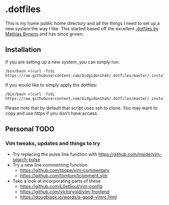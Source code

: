 # .dotfiles

This is my home public home directory and all the things I need to set up a new system the way I like.
This started based off the excellent [.dotfiles by Mathias Bynens](https://github.com/mathiasbynens/dotfiles)
and has since grown.

## Installation

If you are setting up a new system, you can simply run:
```
/bin/bash <(curl -fsSL https://raw.githubusercontent.com/Gidgidonihah/.dotfiles/master/.install/init.sh)
```

If you would like to simply apply the dotfiles:
```
/bin/bash <(curl -fsSL https://raw.githubusercontent.com/Gidgidonihah/.dotfiles/master/.install/dotfiles.sh)
```
Please note that by default that script uses ssh to clone.
You may want to copy and use https if you don't have access.

## Personal TODO

### Vim tweaks, updates and things to try

* Try replacing the pulse line function with https://github.com/inside/vim-search-pulse
* Try a new line commenting function:
    * https://github.com/tpope/vim-commentary
    * https://github.com/tomtom/tcomment_vim
* Take a look at incorporating parts of these
    * https://github.com/L0stSoul/vim-config
    * https://github.com/victorvoid/vim-frontend
    * https://dougblack.io/words/a-good-vimrc.html

